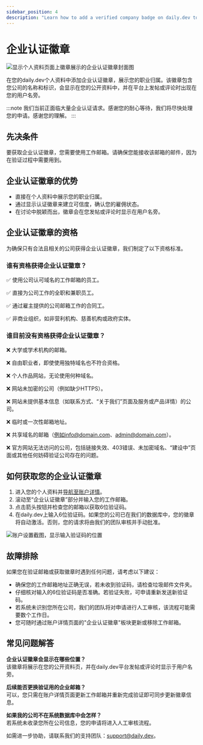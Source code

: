 ```yaml
---
sidebar_position: 4
description: "Learn how to add a verified company badge on daily.dev to showcase your professional affiliation, build credibility, and enhance visibility in discussions."
---
```


# 企业认证徽章

![显示个人资料页面上徽章展示的企业认证徽章封面图](https://daily-now-res.cloudinary.com/image/upload/v1724771209/docs/Change_log.png)

在您的daily.dev个人资料中添加企业认证徽章，展示您的职业归属。该徽章包含您公司的名称和标识，会显示在您的公开资料中，并在平台上发帖或评论时出现在您的用户名旁。

:::note
我们当前正面临大量企业认证请求。感谢您的耐心等待，我们将尽快处理您的申请。感谢您的理解。
:::

## 先决条件

要获取企业认证徽章，您需要使用工作邮箱。请确保您能接收该邮箱的邮件，因为在验证过程中需要用到。

## 企业认证徽章的优势

- 直接在个人资料中展示您的职业归属。
- 通过显示认证徽章来建立可信度，确认您的雇佣状态。
- 在讨论中脱颖而出，徽章会在您发帖或评论时显示在用户名旁。

## 企业认证徽章的资格

为确保只有合法且相关的公司获得企业认证徽章，我们制定了以下资格标准。

### 谁有资格获得企业认证徽章？

✅ 使用公司认可域名的工作邮箱的员工。

✅ 直接为公司工作的全职和兼职员工。

✅ 通过雇主提供的公司邮箱工作的合同工。

✅ 非商业组织，如非营利机构、慈善机构或政府实体。

### 谁目前没有资格获得企业认证徽章？

❌ 大学或学术机构的邮箱。

❌ 自由职业者，即使使用独特域名也不符合资格。

❌ 个人作品网站，无论使用何种域名。

❌ 网站未加密的公司（例如缺少HTTPS）。

❌ 网站未提供基本信息（如联系方式、“关于我们”页面及服务或产品详情）的公司。

❌ 临时或一次性邮箱地址。

❌ 共享域名的邮箱（例如info@domain.com、admin@domain.com）。

❌ 官方网站无法访问的公司，包括链接失效、403错误、未加密域名、“建设中”页面或其他任何妨碍验证公司存在的问题。

## 如何获取您的企业认证徽章

1. 进入您的个人资料并[导航至账户详情](https://app.daily.dev/account/profile#verified-company-badge)。
2. 滚动至“企业认证徽章”部分并输入您的工作邮箱。
3. 点击箭头按钮并检查您的邮箱以获取6位验证码。
4. 在daily.dev上输入6位验证码。如果您的公司已在我们的数据库中，您的徽章将自动激活。否则，您的请求将由我们的团队审核并手动批准。

![账户设置截图，显示输入验证码的位置](https://daily-now-res.cloudinary.com/image/upload/v1724771522/docs/SCR-20240827-pwqt.png)

## 故障排除

如果您在验证邮箱或获取徽章时遇到任何问题，请考虑以下建议：

- 确保您的工作邮箱地址正确无误，若未收到验证码，请检查垃圾邮件文件夹。
- 仔细核对输入的6位验证码是否准确。若验证失败，可申请重新发送新验证码。
- 若系统未识别您所在公司，我们的团队将对申请进行人工审核，该流程可能需要数个工作日。
- 您可随时通过账户详情页面的"企业认证徽章"板块更新或移除工作邮箱。

## 常见问题解答

**企业认证徽章会显示在哪些位置？**  
该徽章将展示在您的公开资料页，并在daily.dev平台发帖或评论时显示于用户名旁。

**后续能否更换验证用的企业邮箱？**  
可以，您只需在账户详情页面更新工作邮箱并重新完成验证即可同步更新徽章信息。

**如果我的公司不在系统数据库中会怎样？**  
若系统未收录您所在公司信息，您的申请将进入人工审核流程。

如需进一步协助，请联系我们的支持团队：[support@daily.dev](mailto:support@daily.dev)。
